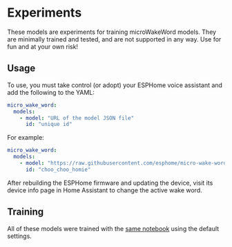 # Experiments

These models are experiments for training microWakeWord models. They are minimally trained and tested, and are not supported in any way. Use for fun and at your own risk!

## Usage

To use, you must take control (or adopt) your ESPHome voice assistant and add the following to the YAML:

``` yaml
micro_wake_word:
  models:
    - model: "URL of the model JSON file"
      id: "unique id"
```

For example:

``` yaml
micro_wake_word:
  models:
    - model: "https://raw.githubusercontent.com/esphome/micro-wake-word-models/refs/heads/main/models/v2/experiments/choo_choo_homie.json"
      id: "choo_choo_homie"
```

After rebuilding the ESPHome firmware and updating the device, visit its device info page in Home Assistant to change the active wake word.


## Training

All of these models were trained with the [same notebook](https://github.com/kahrendt/microWakeWord/blob/november-update/notebooks/basic_training_notebook.ipynb) using the default settings.
